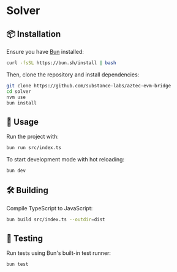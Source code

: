 # Solver

## 📦 Installation

Ensure you have [Bun](https://bun.sh) installed:

```sh
curl -fsSL https://bun.sh/install | bash
```

Then, clone the repository and install dependencies:

```sh
git clone https://github.com/substance-labs/aztec-evm-bridge
cd solver
nvm use
bun install
```

## 🔧 Usage

Run the project with:

```sh
bun run src/index.ts
```

To start development mode with hot reloading:

```sh
bun dev
```

## 🛠️ Building

Compile TypeScript to JavaScript:

```sh
bun build src/index.ts --outdir=dist
```

## 🧪 Testing

Run tests using Bun's built-in test runner:

```sh
bun test
```
